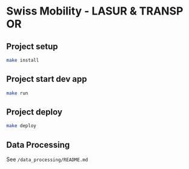 # Swiss Mobility - LASUR & TRANSP OR

## Project setup

```bash
make install
```

## Project start dev app

```bash
make run
```

## Project deploy

```bash
make deploy
```

## Data Processing

See `/data_processing/README.md`
